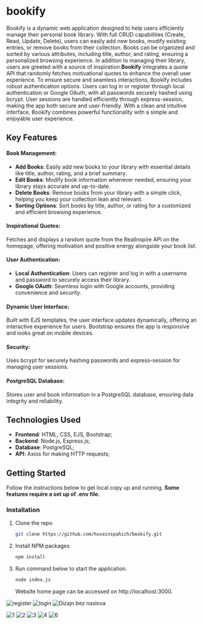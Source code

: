 # bookify
Bookify is a dynamic web application designed to help users efficiently manage their personal book library. With full CRUD capabilities (Create, Read, Update, Delete), users can easily add new books, modify existing entries, or remove books from their collection. Books can be organized and sorted by various attributes, including title, author, and rating, ensuring a personalized browsing experience.
In addition to managing their library, users are greeted with a source of inspiration **Bookify** integrates a quote API that randomly fetches motivational quotes to enhance the overall user experience.
To ensure secure and seamless interactions, Bookify includes robust authentication options. Users can log in or register through local authentication or Google OAuth, with all passwords securely hashed using bcrypt. User sessions are handled efficiently through express-session, making the app both secure and user-friendly.
With a clean and intuitive interface, Bookify combines powerful functionality with a simple and enjoyable user experience.
   
## Key Features
#### Book Management:

- **Add Books**: Easily add new books to your library with essential details like title, author, rating, and a brief summary.  
- **Edit Books**: Modify book information whenever needed, ensuring your library stays accurate and up-to-date.  
- **Delete Books**: Remove books from your library with a simple click, helping you keep your collection lean and relevant.  
- **Sorting Options**: Sort books by title, author, or rating for a customized and efficient browsing experience.  
#### Inspirational Quotes:
Fetches and displays a random quote from the RealInspire API on the homepage, offering motivation and positive energy alongside your book list.   
#### User Authentication:
- **Local Authentication**: Users can register and log in with a username and password to securely access their library.
- **Google OAuth**: Seamless login with Google accounts, providing convenience and security.
#### Dynamic User Interface:
Built with EJS templates, the user interface updates dynamically, offering an interactive experience for users.
Bootstrap ensures the app is responsive and looks great on mobile devices.
#### Security:
Uses bcrypt for securely hashing passwords and express-session for managing user sessions.   
#### PostgreSQL Database:
Stores user and book information in a PostgreSQL database, ensuring data integrity and reliability.   

## Technologies Used   
- **Frontend**: HTML, CSS, EJS, Bootstrap;
- **Backend**: Node.js, Express.js;
- **Database**: PostgreSQL;
- **API**: Axios for making HTTP requests;

## Getting Started
Follow the instructions below to get local copy up and running.
**Some features require a set up of .env file.**
### Installation
1. Clone the repo
   ```sh
   git clone https://github.com/huseinspahich/bookify.git
   ```
2. Install NPM packages
   ```sh
   npm install
   ```
3. Run command below to start the application.
   ```sh
   node index.js
   ```
   Website home page can be accessed on http://localhost:3000.
       
![register](https://github.com/user-attachments/assets/2db94bdd-d5e7-4d79-b6ff-636601f2b9dc)
![login](https://github.com/user-attachments/assets/6fdc5769-1c30-4435-b3c0-4123fe9f50be)
![Dizajn bez naslova](https://github.com/user-attachments/assets/951ccac5-7cb1-4c23-88a7-72ba13c4dcff)


![1](https://github.com/user-attachments/assets/0f33ed8b-68ed-4c9e-a508-90d72e6e876a)
![2](https://github.com/user-attachments/assets/120f1e3f-9bd5-4e86-8f35-2916883b6dba)
![3](https://github.com/user-attachments/assets/bf74840e-929d-4c37-b131-6a2612682cdd)
![4](https://github.com/user-attachments/assets/1d1d0142-7529-46aa-a49a-2a4c807c3e0c)
![6](https://github.com/user-attachments/assets/43680f8b-f7ec-48d4-a135-08f09367c436)     
